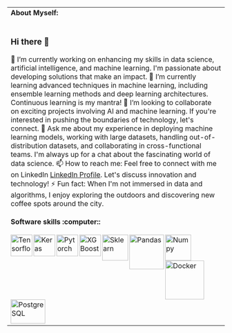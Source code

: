 

<table>
<tr>
<td>
<strong>About Myself:</strong>
<br>
<br>

### Hi there 👋
  
🔭 I’m currently working on enhancing my skills in data science, artificial intelligence, and machine learning. I'm passionate about developing solutions that make an impact.
🌱 I’m currently learning advanced techniques in machine learning, including ensemble learning methods and deep learning architectures. Continuous learning is my mantra!
👯 I’m looking to collaborate on exciting projects involving AI and machine learning. If you're interested in pushing the boundaries of technology, let's connect.
💬 Ask me about my experience in deploying machine learning models, working with large datasets, handling out-of-distribution datasets, and collaborating in cross-functional teams. I'm always up for a chat about the fascinating world of data science.
📫 How to reach me: Feel free to connect with me on LinkedIn [LinkedIn Profile](https://www.linkedin.com/in/mohamadjaber1/). Let's discuss innovation and technology!
⚡ Fun fact: When I'm not immersed in data and algorithms, I enjoy exploring the outdoors and discovering new coffee spots around the city.

</td>
</tr>
<tr>
<td>
<strong>Software skills :computer::</strong>
<br>
<br>
<img align="left" alt="Tensorflow" width="50px" src="https://upload.wikimedia.org/wikipedia/commons/2/2d/Tensorflow_logo.svg" />
<img align="left" alt="Keras" width="50px" src="https://upload.wikimedia.org/wikipedia/commons/a/ae/Keras_logo.svg" />
<img align="left" alt="Pytorch"  width="50" src="https://upload.wikimedia.org/wikipedia/commons/9/96/Pytorch_logo.png" />
<img align="left" alt="XGBoost"  width="50px" src="https://mljar.com/images/machine-learning/xgboost_v2.png" />
<img align="left" alt="Sklearn" width="60px"  hight="66px" src="https://upload.wikimedia.org/wikipedia/commons/thumb/0/05/Scikit_learn_logo_small.svg/640px-Scikit_learn_logo_small.svg.png" />
<img align="left" alt="Pandas" width="80px" hight="56px" src="https://upload.wikimedia.org/wikipedia/commons/e/ed/Pandas_logo.svg" />
<img align="left" alt="Numpy" width="60px"  src="https://github.com/numpy/numpy/blob/7e7f4adab814b223f7f917369a72757cd28b10cb/branding/icons/numpylogo.svg" />
<img align="left" alt="Docker"  width="90px" src="https://upload.wikimedia.org/wikipedia/commons/4/4e/Docker_%28container_engine%29_logo.svg" />
<img align="left" alt="PostgreSQL" width="80px" height="56px" src="https://upload.wikimedia.org/wikipedia/commons/2/29/Postgresql_elephant.svg" />

</td>
</tr>
</table>
